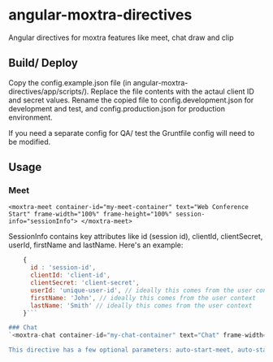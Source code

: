 angular-moxtra-directives
=========================

Angular directives for moxtra features like meet, chat draw and clip

## Build/ Deploy
Copy the config.example.json file (in angular-moxtra-directives/app/scripts/). Replace the file contents with the actaul client ID and secret values. Rename the copied file to config.development.json for development and test, and config.production.json for production environment.

If you need a separate config for QA/ test the Gruntfile config will need to be modified.

## Usage
### Meet
`<moxtra-meet container-id="my-meet-container" text="Web Conference Start" frame-width="100%" frame-height="100%" session-info="sessionInfo"> </moxtra-meet>`

SessionInfo contains key attributes like id (session id), clientId, clientSecret, userId, firstName and lastName. Here's an example:
```javascript
    {
      id : 'session-id',
      clientId: 'client-id',
      clientSecret: 'client-secret',
      userId: 'unique-user-id', // ideally this comes from the user context
      firstName: 'John', // ideally this comes from the user context
      lastName: 'Smith' // ideally this comes from the user context
    }```

### Chat
`<moxtra-chat container-id="my-chat-container" text="Chat" frame-width="100%" frame-height="100%" session-info="sessionInfo" email="jayanth.ankareddi@aptaracorp.com"> </moxtra-chat>`

This directive has a few optional parameters: auto-start-meet, auto-start-chat. Both these parameters default to false.